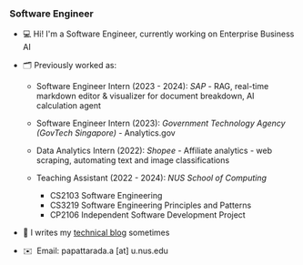### Software Engineer

* 💻 Hi! I'm a Software Engineer, currently working on Enterprise Business AI
* 🗂 Previously worked as:
  
    *  Software Engineer Intern (2023 - 2024): _SAP_ - RAG, real-time markdown editor & visualizer for document breakdown, AI calculation agent
    *  Software Engineer Intern (2023): _Government Technology Agency (GovTech Singapore)_ - Analytics.gov
    *  Data Analytics Intern (2022): _Shopee_ - Affiliate analytics - web scraping, automating text and image classifications
    *  Teaching Assistant (2022 - 2024): _NUS School of Computing_
      
        *  CS2103 Software Engineering
        *  CS3219 Software Engineering Principles and Patterns
        *  CP2106 Independent Software Development Project
* 📝 I writes my [technical blog](https://blog.punpun1643.me) sometimes
* ✉️  Email: papattarada.a [at] u.nus.edu

